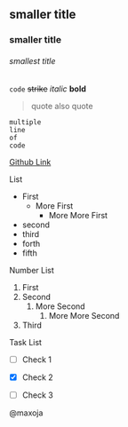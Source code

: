 ## smaller title
### smaller title
###### smallest title

`code`
~~strike~~
*italic*
**bold**
> quote
also quote

```
multiple
line
of
code
```

[Github Link](www.github.com)

List
- First
    - More First
        - More More First
- second
- third
- forth
- fifth

Number List
1. First
2. Second
    1. More Second
        1. More More Second
3. Third

Task List
- [ ] Check 1
- [X] Check 2
- [ ] Check 3


@maxoja


